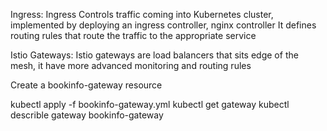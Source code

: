 Ingress:
Ingress Controls traffic coming into Kubernetes cluster, implemented by deploying an ingress controller, nginx controller
It defines routing rules that route the traffic to the appropriate service 

Istio Gateways:
 Istio gateways are load balancers that sits edge of the mesh, it have more advanced monitoring and routing rules

 Create a bookinfo-gateway resource

kubectl apply -f bookinfo-gateway.yml
kubectl get gateway
kubectl describle gateway bookinfo-gateway
